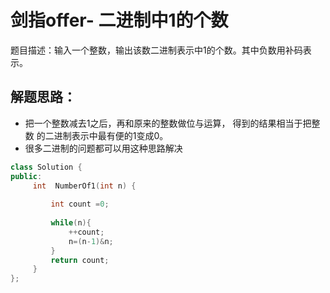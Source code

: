 # 剑指offer- 二进制中1的个数

题目描述：输入一个整数，输出该数二进制表示中1的个数。其中负数用补码表示。


## 解题思路：
- 把一个整数减去1之后，再和原来的整数做位与运算， 得到的结果相当于把整数
的二进制表示中最有便的1变成0。
- 很多二进制的问题都可以用这种思路解决

```c++
class Solution {
public:
     int  NumberOf1(int n) {
         
         int count =0;
         
         while(n){
             ++count;
             n=(n-1)&n;
         }
         return count;
     }
};
```

